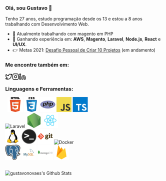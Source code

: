 ### Olá, sou Gustavo :wave:

Tenho 27 anos, estudo programação desde os 13 e estou a 8 anos trabalhando com Desenvolvimento Web.


- :hammer: Atualmente trabalhando com magento em PHP
- :seedling: Ganhando experiência em: **AWS**, **Magento**, **Laravel**, **Node.js**, **React** e **UI/UX**.
- :point_right: Metas 2021: [Desafio Pessoal de Criar 10 Projetos](https://github.com/gustavonovaes/multiplayer-game-php-swoole-websocket/blob/master/README.md#why) (em andamento)



### Me encontre também em:

[<img align="left" alt="Gustavo Novaes" width="22px" src="https://raw.githubusercontent.com/feathericons/feather/master/icons/twitter.svg" />][twitter]
[<img align="left" alt="Gustavo Novaes" width="22px" src="https://raw.githubusercontent.com/feathericons/feather/master/icons/instagram.svg" />][instagram]
[<img align="left" alt="Gustavo Novaes" width="22px" src="https://raw.githubusercontent.com/feathericons/feather/master/icons/linkedin.svg" />][linkedin]

<br />

### Linguagens e Ferramentas:

&nbsp;
<img width="48px" src="https://raw.githubusercontent.com/github/explore/80688e429a7d4ef2fca1e82350fe8e3517d3494d/topics/html/html.png" title="HTML" />
<img width="48px" src="https://raw.githubusercontent.com/github/explore/80688e429a7d4ef2fca1e82350fe8e3517d3494d/topics/css/css.png" title="CSS" />
<img width="48px" src="https://raw.githubusercontent.com/github/explore/ccc16358ac4530c6a69b1b80c7223cd2744dea83/topics/php/php.png" title="PHP" />
<img width="48px" src="https://raw.githubusercontent.com/github/explore/80688e429a7d4ef2fca1e82350fe8e3517d3494d/topics/javascript/javascript.png" title="JavaScript" />
<img width="48px" src="https://raw.githubusercontent.com/github/explore/80688e429a7d4ef2fca1e82350fe8e3517d3494d/topics/typescript/typescript.png" title="Typescript" />
<br>
<img width="48px" src="https://github.com/laravel/art/blob/master/laravel-logo.png?raw=true" title="Laravel" />
<img width="48px" src="https://raw.githubusercontent.com/github/explore/80688e429a7d4ef2fca1e82350fe8e3517d3494d/topics/nodejs/nodejs.png" title="Node.js" />
<img width="48px" src="https://raw.githubusercontent.com/github/explore/80688e429a7d4ef2fca1e82350fe8e3517d3494d/topics/react/react.png" title="React" />
<br>
<img width="48px" src="https://raw.githubusercontent.com/github/explore/80688e429a7d4ef2fca1e82350fe8e3517d3494d/topics/linux/linux.png" title="Linux" />
<img width="48px" src="https://raw.githubusercontent.com/github/explore/80688e429a7d4ef2fca1e82350fe8e3517d3494d/topics/terminal/terminal.png" title="Terminal" />
<img width="48px" src="https://raw.githubusercontent.com/github/explore/80688e429a7d4ef2fca1e82350fe8e3517d3494d/topics/git/git.png" title="Git" />
<img width="48px" src="https://www.docker.com/sites/default/files/d8/styles/role_icon/public/2019-07/vertical-logo-monochromatic.png?itok=erja9lKc" title="Docker" />
<br>
<img width="48px" src="https://raw.githubusercontent.com/github/explore/80688e429a7d4ef2fca1e82350fe8e3517d3494d/topics/postgresql/postgresql.png" title="Postgres" />
<img width="48px" src="https://raw.githubusercontent.com/github/explore/80688e429a7d4ef2fca1e82350fe8e3517d3494d/topics/mysql/mysql.png" title="MySQL" />
<img width="48px" src="https://raw.githubusercontent.com/github/explore/80688e429a7d4ef2fca1e82350fe8e3517d3494d/topics/mongodb/mongodb.png" title="MySQL" />
<img width="48px" src="https://raw.githubusercontent.com/github/explore/80688e429a7d4ef2fca1e82350fe8e3517d3494d/topics/firebase/firebase.png" title="Firebase" />
<br />
<br />


<img align="left" alt="gustavonovaes's Github Stats" src="https://github-readme-stats.gustavonovaes.vercel.app/api?username=gustavonovaes&show_icons=true&hide_border=true" />

[github]: https://github.com/gustavonovaes
[twitter]: https://twitter.com/gustavonovaes93
[instagram]: https://instagram.com/gustavonovaes.dev
[linkedin]: https://www.linkedin.com/in/gustavonovaes
